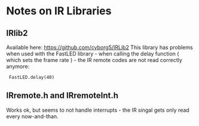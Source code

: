 # Notes on IR Libraries 

## IRlib2 
Available here: https://github.com/cyborg5/IRLib2
This library has problems when used with the FastLED library - when calling the delay function ( which sets the frame rate ) - the IR remote codes are not read correctly anymore: 

     FastLED.delay(40) 


## IRremote.h and IRremoteInt.h 
Works ok, but seems to not handle interrupts - the IR singal gets only read 
every now-and-than. 




